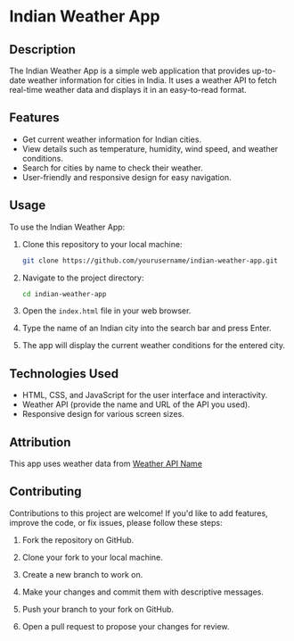 
# Indian Weather App

## Description

The Indian Weather App is a simple web application that provides up-to-date weather information for cities in India. It uses a weather API to fetch real-time weather data and displays it in an easy-to-read format.

## Features

- Get current weather information for Indian cities.
- View details such as temperature, humidity, wind speed, and weather conditions.
- Search for cities by name to check their weather.
- User-friendly and responsive design for easy navigation.

## Usage

To use the Indian Weather App:

1. Clone this repository to your local machine:

   ```bash
   git clone https://github.com/yourusername/indian-weather-app.git
   ```

2. Navigate to the project directory:

   ```bash
   cd indian-weather-app
   ```

3. Open the `index.html` file in your web browser.

4. Type the name of an Indian city into the search bar and press Enter.

5. The app will display the current weather conditions for the entered city.

## Technologies Used

- HTML, CSS, and JavaScript for the user interface and interactivity.
- Weather API (provide the name and URL of the API you used).
- Responsive design for various screen sizes.

## Attribution

This app uses weather data from [Weather API Name](https://weatherapiexample.com) 
## Contributing

Contributions to this project are welcome! If you'd like to add features, improve the code, or fix issues, please follow these steps:

1. Fork the repository on GitHub.

2. Clone your fork to your local machine.

3. Create a new branch to work on.

4. Make your changes and commit them with descriptive messages.

5. Push your branch to your fork on GitHub.

6. Open a pull request to propose your changes for review.


